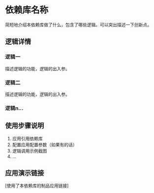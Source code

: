 # 依赖库名称
简短地介绍本依赖库做了什么，包含了哪些逻辑。可以突出描述一下创新点。

## 逻辑详情

### 逻辑一

描述逻辑的功能，逻辑的出入参。

### 逻辑二

描述逻辑的功能，逻辑的出入参。

### 逻辑n...

## 使用步骤说明

1.  应用引用依赖库
2.  配置应用配置参数（如果有的话）
3.  逻辑调用示例截图
4.  ...

## 应用演示链接

[使用了本依赖库的制品应用链接]
